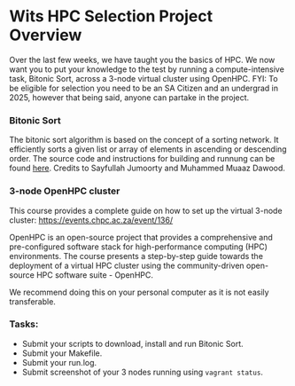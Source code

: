 # Wits HPC Selection Project Overview

Over the last few weeks, we have taught you the basics of HPC. We now want you to put your knowledge to the test by running a compute-intensive task, Bitonic Sort, across a 3-node virtual cluster using OpenHPC.
FYI: To be eligible for selection you need to be an SA Citizen and an undergrad in 2025, however that being said, anyone can partake in the project.

### Bitonic Sort

The bitonic sort algorithm is based on the concept of a sorting network. It efficiently sorts a given list or array of elements in ascending or descending order. The source code and instructions for building and runnung can be found [here](https://github.com/WitsHPC/HPC-InterestGroup/tree/main/assorted/selection/2024_selection_project/bitonic_sort). Credits to Sayfullah Jumoorty and Muhammed Muaaz Dawood.

### 3-node OpenHPC cluster

This course provides a complete guide on how to set up the virtual 3-node cluster: https://events.chpc.ac.za/event/136/

OpenHPC is an open-source project that provides a comprehensive and pre-configured software stack for high-performance computing (HPC) environments. The course presents a step-by-step guide towards the deployment of a virtual HPC cluster using the community-driven open-source HPC software suite - OpenHPC.

We recommend doing this on your personal computer as it is not easily transferable.

### Tasks:

- Submit your scripts to download, install and run Bitonic Sort.
- Submit your Makefile.
- Submit your run.log.
- Submit screenshot of your 3 nodes running using ```vagrant status```.
